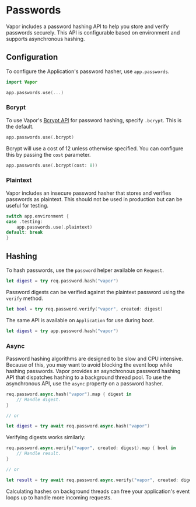 # Passwords

Vapor includes a password hashing API to help you store and verify passwords securely. This API is configurable based on environment and supports asynchronous hashing.

## Configuration

To configure the Application's password hasher, use `app.passwords`.

```swift
import Vapor

app.passwords.use(...)
```

### Bcrypt

To use Vapor's [Bcrypt API](crypto.md#bcrypt) for password hashing, specify `.bcrypt`. This is the default.

```swift
app.passwords.use(.bcrypt)
```

Bcrypt will use a cost of 12 unless otherwise specified. You can configure this by passing the `cost` parameter.

```swift
app.passwords.use(.bcrypt(cost: 8))
```

### Plaintext

Vapor includes an insecure password hasher that stores and verifies passwords as plaintext. This should not be used in production but can be useful for testing.

```swift
switch app.environment {
case .testing:
    app.passwords.use(.plaintext)
default: break
}
```

## Hashing

To hash passwords, use the `password` helper available on `Request`.

```swift
let digest = try req.password.hash("vapor")
```

Password digests can be verified against the plaintext password using the `verify` method.

```swift
let bool = try req.password.verify("vapor", created: digest)
```

The same API is available on `Application` for use during boot.

```swift
let digest = try app.password.hash("vapor")
```

### Async 

Password hashing algorithms are designed to be slow and CPU intensive. Because of this, you may want to avoid blocking the event loop while hashing passwords. Vapor provides an asynchronous password hashing API that dispatches hashing to a background thread pool. To use the asynchronous API, use the `async` property on a password hasher.

```swift
req.password.async.hash("vapor").map { digest in
    // Handle digest.
}

// or

let digest = try await req.password.async.hash("vapor")
```

Verifying digests works similarly:

```swift
req.password.async.verify("vapor", created: digest).map { bool in
    // Handle result.
}

// or

let result = try await req.password.async.verify("vapor", created: digest)
```

Calculating hashes on background threads can free your application's event loops up to handle more incoming requests.

